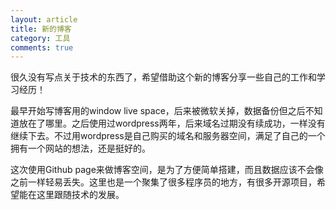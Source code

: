 ```yaml
---
layout: article
title: 新的博客
category: 工具
comments: true
---
```


很久没有写点关于技术的东西了，希望借助这个新的博客分享一些自己的工作和学习经历！

最早开始写博客用的window live space，后来被微软关掉，数据备份但之后不知道放在了哪里。之后使用过wordpress两年，后来域名过期没有续成功，一样没有继续下去。不过用wordpress是自己购买的域名和服务器空间，满足了自己的一个拥有一个网站的想法，还是挺好的。

这次使用Github page来做博客空间，是为了方便简单搭建，而且数据应该不会像之前一样轻易丢失。这里也是一个聚集了很多程序员的地方，有很多开源项目，希望能在这里跟随技术的发展。